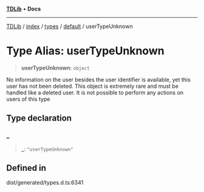 [**TDLib**](../../../../../../README.md) • **Docs**

***

[TDLib](../../../../../../modules.md) / [index](../../../../../README.md) / [types](../../../README.md) / [default](../README.md) / userTypeUnknown

# Type Alias: userTypeUnknown

> **userTypeUnknown**: `object`

No information on the user besides the user identifier is available, yet this user has not been deleted. This object is extremely rare and must be handled like a deleted user. It is not possible to perform any actions on users of this type

## Type declaration

### \_

> **\_**: `"userTypeUnknown"`

## Defined in

dist/generated/types.d.ts:6341
